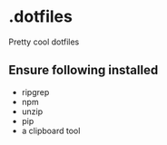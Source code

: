 # .dotfiles
Pretty cool dotfiles

## Ensure following installed
* ripgrep
* npm
* unzip
* pip
* a clipboard tool
